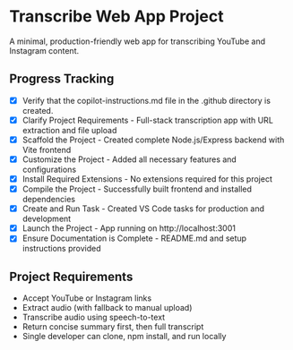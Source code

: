 # Transcribe Web App Project

A minimal, production-friendly web app for transcribing YouTube and Instagram content.

## Progress Tracking

- [x] Verify that the copilot-instructions.md file in the .github directory is created.
- [x] Clarify Project Requirements - Full-stack transcription app with URL extraction and file upload
- [x] Scaffold the Project - Created complete Node.js/Express backend with Vite frontend
- [x] Customize the Project - Added all necessary features and configurations
- [x] Install Required Extensions - No extensions required for this project
- [x] Compile the Project - Successfully built frontend and installed dependencies
- [x] Create and Run Task - Created VS Code tasks for production and development
- [x] Launch the Project - App running on http://localhost:3001
- [x] Ensure Documentation is Complete - README.md and setup instructions provided

## Project Requirements
- Accept YouTube or Instagram links
- Extract audio (with fallback to manual upload)
- Transcribe audio using speech-to-text
- Return concise summary first, then full transcript
- Single developer can clone, npm install, and run locally